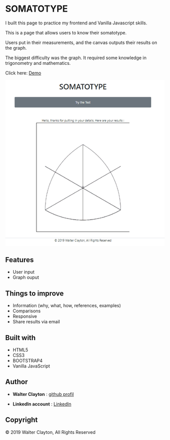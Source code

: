 # SOMATOTYPE

I built this page to practice my frontend and Vanilla Javascript skills. 

This is a page that allows users to know their somatotype. 

Users put in their measurements, and the canvas outputs their results on the graph. 

The biggest difficulty was the graph. It required some knowledge in trigonometry and mathematics. 

Click here: [Demo](https://walter-clayton.github.io/somatotype/)

![capture](somatotype.gif)

## Features

* User input
* Graph ouput

## Things to improve

* Information (why, what, how, references, examples)
* Comparisons
* Responsive
* Share results via email


## Built with

* HTML5
* CSS3
* BOOTSTRAP4
* Vanilla JavaScript

## Author

* **Walter Clayton** : [github profil](https://github.com/walter-clayton)

* **LinkedIn account** : [LinkedIn](https://www.linkedin.com/in/walter-clayton-2b50b4191/)

## Copyright

<p>&copy; 2019 Walter Clayton, All Rights Reserved<p>
